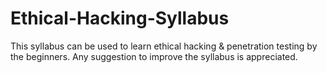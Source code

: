 # Ethical-Hacking-Syllabus
This syllabus can be used to learn ethical hacking & penetration testing by the beginners.
Any suggestion to improve the syllabus is appreciated.

